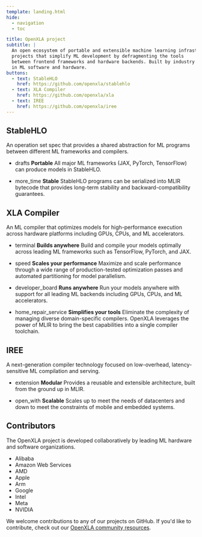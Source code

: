 ```yaml
---
template: landing.html
hide:
  - navigation
  - toc

title: OpenXLA project
subtitle: |
  An open ecosystem of portable and extensible machine learning infrastructure
  projects that simplify ML development by defragmenting the tools
  between frontend frameworks and hardware backends. Built by industry leaders
  in ML software and hardware.
buttons:
  - text: StableHLO
    href: https://github.com/openxla/stablehlo
  - text: XLA Compiler
    href: https://github.com/openxla/xla
  - text: IREE
    href: https://github.com/openxla/iree
---
```


<section class="oxla-section" markdown>
<div class="oxla-section-inner" markdown>
<div class="oxla-features" markdown>

## StableHLO

An operation set spec that provides a shared abstraction for ML programs between
different ML frameworks and compilers.

+ <span class="material-icon">drafts</span>
  **Portable**
  All major ML frameworks (JAX, PyTorch, TensorFlow) can produce models
  in StableHLO.

+ <span class="material-icon">more_time</span>
  **Stable**
  StableHLO programs can be serialized into MLIR bytecode that provides
  long-term stability and backward-compatibility guarantees.

## XLA Compiler

An ML compiler that optimizes models for high-performance execution across
hardware platforms including GPUs, CPUs, and ML accelerators.

+ <span class="material-icon">terminal</span>
  **Builds anywhere**
  Build and compile your models optimally across leading ML frameworks such as TensorFlow, PyTorch, and JAX.

+ <span class="material-icon">speed</span>
  **Scales your performance**
  Maximize and scale performance through a wide range of production-tested optimization passes and automated partitioning for model parallelism.

+ <span class="material-icon">developer_board</span>
  **Runs anywhere**
  Run your models anywhere with support for all leading ML backends including GPUs, CPUs, and ML accelerators.

+ <span class="material-icon">home_repair_service</span>
  **Simplifies your tools**
  Eliminate the complexity of managing diverse domain-specific compilers. OpenXLA leverages the power of MLIR to bring the best capabilities into a single compiler toolchain.

## IREE

A next-generation compiler technology focused on low-overhead, latency-sensitive ML compilation and serving.

+ <span class="material-icon">extension</span>
  **Modular**
Provides a reusable and extensible architecture, built from the ground up in MLIR.

+ <span class="material-icon">open_with</span>
  **Scalable**
  Scales up to meet the needs of datacenters and down to meet the constraints of mobile and embedded systems.

</div>
</div>
</section>

<section class="oxla-section black" markdown>
<div class="oxla-section-inner" markdown>
<div class="oxla-community" markdown>

## Contributors

The OpenXLA project is developed collaboratively by leading ML hardware
and software organizations.

+ Alibaba
+ Amazon Web Services
+ AMD
+ Apple
+ Arm
+ Google
+ Intel
+ Meta
+ NVIDIA

We welcome contributions to any of our projects on GitHub. If you'd like to
contribute, check out our
[OpenXLA community resources](https://github.com/openxla/community#readme).

</div>
</div>
</section>
